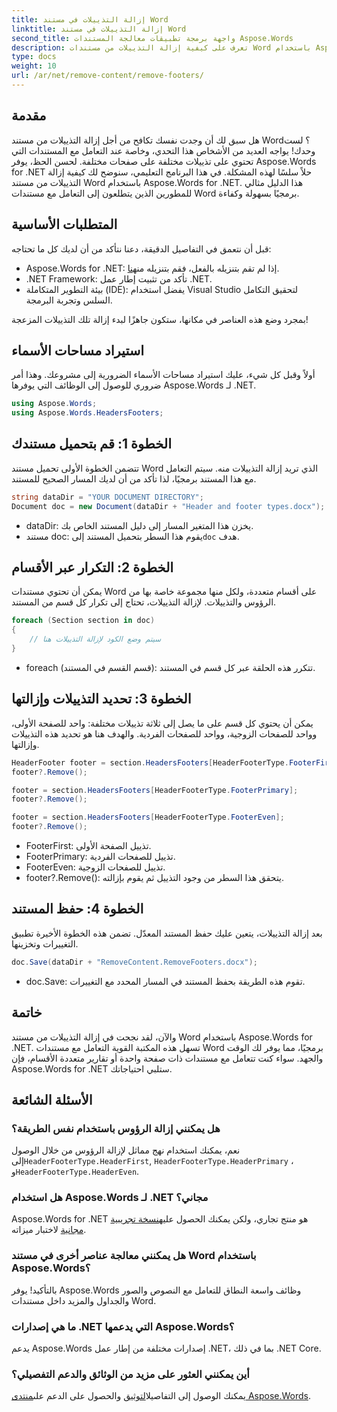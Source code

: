 ```yaml
---
title: إزالة التذييلات في مستند Word
linktitle: إزالة التذييلات في مستند Word
second_title: واجهة برمجة تطبيقات معالجة المستندات Aspose.Words
description: تعرف على كيفية إزالة التذييلات من مستندات Word باستخدام Aspose.Words لـ .NET من خلال هذا الدليل الشامل خطوة بخطوة.
type: docs
weight: 10
url: /ar/net/remove-content/remove-footers/
---
```

## مقدمة

هل سبق لك أن وجدت نفسك تكافح من أجل إزالة التذييلات من مستند Word؟ لست وحدك! يواجه العديد من الأشخاص هذا التحدي، وخاصة عند التعامل مع المستندات التي تحتوي على تذييلات مختلفة على صفحات مختلفة. لحسن الحظ، يوفر Aspose.Words for .NET حلاً سلسًا لهذه المشكلة. في هذا البرنامج التعليمي، سنوضح لك كيفية إزالة التذييلات من مستند Word باستخدام Aspose.Words for .NET. هذا الدليل مثالي للمطورين الذين يتطلعون إلى التعامل مع مستندات Word برمجيًا بسهولة وكفاءة.

## المتطلبات الأساسية

قبل أن نتعمق في التفاصيل الدقيقة، دعنا نتأكد من أن لديك كل ما تحتاجه:

- Aspose.Words for .NET: إذا لم تقم بتنزيله بالفعل، فقم بتنزيله من[هنا](https://releases.aspose.com/words/net/).
- .NET Framework: تأكد من تثبيت إطار عمل .NET.
- بيئة التطوير المتكاملة (IDE): يفضل استخدام Visual Studio لتحقيق التكامل السلس وتجربة البرمجة.

بمجرد وضع هذه العناصر في مكانها، ستكون جاهزًا لبدء إزالة تلك التذييلات المزعجة!

## استيراد مساحات الأسماء

أولاً وقبل كل شيء، عليك استيراد مساحات الأسماء الضرورية إلى مشروعك. وهذا أمر ضروري للوصول إلى الوظائف التي يوفرها Aspose.Words لـ .NET.

```csharp
using Aspose.Words;
using Aspose.Words.HeadersFooters;
```

## الخطوة 1: قم بتحميل مستندك

تتضمن الخطوة الأولى تحميل مستند Word الذي تريد إزالة التذييلات منه. سيتم التعامل مع هذا المستند برمجيًا، لذا تأكد من أن لديك المسار الصحيح للمستند.

```csharp
string dataDir = "YOUR DOCUMENT DIRECTORY";
Document doc = new Document(dataDir + "Header and footer types.docx");
```

- dataDir: يخزن هذا المتغير المسار إلى دليل المستند الخاص بك.
-  مستند doc: يقوم هذا السطر بتحميل المستند إلى`doc` هدف.

## الخطوة 2: التكرار عبر الأقسام

يمكن أن تحتوي مستندات Word على أقسام متعددة، ولكل منها مجموعة خاصة بها من الرؤوس والتذييلات. لإزالة التذييلات، تحتاج إلى تكرار كل قسم من المستند.

```csharp
foreach (Section section in doc)
{
    // سيتم وضع الكود لإزالة التذييلات هنا
}
```

- foreach (قسم القسم في المستند): تتكرر هذه الحلقة عبر كل قسم في المستند.

## الخطوة 3: تحديد التذييلات وإزالتها

يمكن أن يحتوي كل قسم على ما يصل إلى ثلاثة تذييلات مختلفة: واحد للصفحة الأولى، وواحد للصفحات الزوجية، وواحد للصفحات الفردية. والهدف هنا هو تحديد هذه التذييلات وإزالتها.

```csharp
HeaderFooter footer = section.HeadersFooters[HeaderFooterType.FooterFirst];
footer?.Remove();

footer = section.HeadersFooters[HeaderFooterType.FooterPrimary];
footer?.Remove();

footer = section.HeadersFooters[HeaderFooterType.FooterEven];
footer?.Remove();
```

- FooterFirst: تذييل الصفحة الأولى.
- FooterPrimary: تذييل للصفحات الفردية.
- FooterEven: تذييل للصفحات الزوجية.
- footer?.Remove(): يتحقق هذا السطر من وجود التذييل ثم يقوم بإزالته.

## الخطوة 4: حفظ المستند

بعد إزالة التذييلات، يتعين عليك حفظ المستند المعدّل. تضمن هذه الخطوة الأخيرة تطبيق التغييرات وتخزينها.

```csharp
doc.Save(dataDir + "RemoveContent.RemoveFooters.docx");
```

- doc.Save: تقوم هذه الطريقة بحفظ المستند في المسار المحدد مع التغييرات.

## خاتمة

والآن، لقد نجحت في إزالة التذييلات من مستند Word باستخدام Aspose.Words for .NET. تسهل هذه المكتبة القوية التعامل مع مستندات Word برمجيًا، مما يوفر لك الوقت والجهد. سواء كنت تتعامل مع مستندات ذات صفحة واحدة أو تقارير متعددة الأقسام، فإن Aspose.Words for .NET ستلبي احتياجاتك.

## الأسئلة الشائعة

### هل يمكنني إزالة الرؤوس باستخدام نفس الطريقة؟
 نعم، يمكنك استخدام نهج مماثل لإزالة الرؤوس من خلال الوصول إلى`HeaderFooterType.HeaderFirst`, `HeaderFooterType.HeaderPrimary` ، و`HeaderFooterType.HeaderEven`.

### هل استخدام Aspose.Words لـ .NET مجاني؟
 Aspose.Words for .NET هو منتج تجاري، ولكن يمكنك الحصول عليه[نسخة تجريبية مجانية](https://releases.aspose.com/) لاختبار ميزاته.

### هل يمكنني معالجة عناصر أخرى في مستند Word باستخدام Aspose.Words؟
بالتأكيد! يوفر Aspose.Words وظائف واسعة النطاق للتعامل مع النصوص والصور والجداول والمزيد داخل مستندات Word.

### ما هي إصدارات .NET التي يدعمها Aspose.Words؟
يدعم Aspose.Words إصدارات مختلفة من إطار عمل .NET، بما في ذلك .NET Core.

### أين يمكنني العثور على مزيد من الوثائق والدعم التفصيلي؟
 يمكنك الوصول إلى التفاصيل[التوثيق](https://reference.aspose.com/words/net/) والحصول على الدعم على[منتدى Aspose.Words](https://forum.aspose.com/c/words/8).